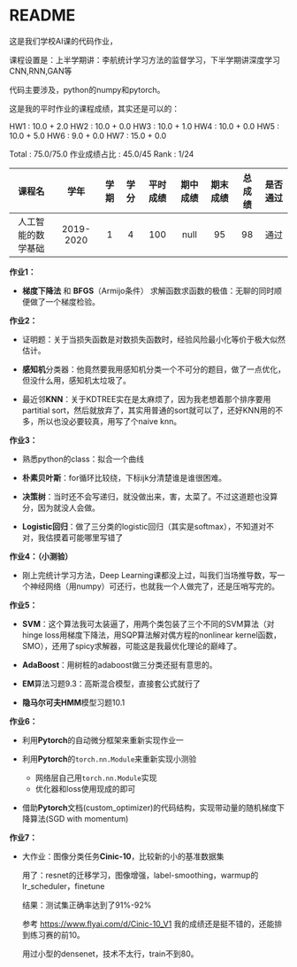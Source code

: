 # README

这是我们学校AI课的代码作业，

课程设置是：上半学期讲：李航统计学习方法的监督学习，下半学期讲深度学习CNN,RNN,GAN等

代码主要涉及，python的numpy和pytorch。

这是我的平时作业的课程成绩，其实还是可以的：

HW1  : 10.0 + 2.0 
HW2  : 10.0 + 0.0 
HW3  : 10.0 + 1.0 
HW4  : 10.0 + 0.0 
HW5  : 10.0 + 5.0 
HW6  : 9.0 + 0.0 
HW7  : 15.0 + 0.0 

Total : 75.0/75.0
作业成绩占比 : 45.0/45
Rank : 1/24

|       课程名       |   学年    | 学期 | 学分 | 平时成绩 | 期中成绩 | 期末成绩 | 总成绩 | 是否通过 |
| :----------------: | :-------: | :--: | :--: | :------: | :------: | :------: | :----: | :------: |
| 人工智能的数学基础 | 2019-2020 |  1   |  4   |   100    |   null   |    95    |   98   |   通过   |

**作业1：**

- **梯度下降法** 和 **BFGS**（Armijo条件） 求解函数求函数的极值：无聊的同时顺便做了一个梯度检验。

**作业2：**

- 证明题：关于当损失函数是对数损失函数时，经验风险最小化等价于极大似然估计。

- **感知机**分类器：他竟然要我用感知机分类一个不可分的题目，做了一点优化，但没什么用，感知机太垃圾了。

- 最近邻**KNN**：关于KDTREE实在是太麻烦了，因为我老想着那个排序要用partitial sort，然后就放弃了，其实用普通的sort就可以了，还好KNN用的不多，所以也没必要较真，用写了个naive knn。

**作业3：**

- 熟悉python的class：拟合一个曲线

- **朴素贝叶斯**：for循环比较绕，下标ijk分清楚谁是谁很困难。

- **决策树**：当时还不会写递归，就没做出来，害，太菜了。不过这道题也没算分，因为就没人会做。

- **Logistic回归**：做了三分类的logistic回归（其实是softmax），不知道对不对，我估摸着可能哪里写错了

**作业4：（小测验）**

- 刚上完统计学习方法，Deep Learning课都没上过，叫我们当场推导数，写一个神经网络（用numpy）可还行，也就我一个人做完了，还是压哨写完的。

**作业5：**

- **SVM**：这个算法我可太装逼了，用两个类包装了三个不同的SVM算法（对hinge loss用梯度下降法，用SQP算法解对偶方程的nonlinear kernel函数，SMO），还用了spicy求解器，可能这是我最优化理论的巅峰了。

- **AdaBoost**：用树桩的adaboost做三分类还挺有意思的。
- **EM**算法习题9.3：高斯混合模型，直接套公式就行了
- **隐马尔可夫HMM**模型习题10.1

**作业6：**

- 利用**Pytorch**的自动微分框架来重新实现作业一

- 利用**Pytorch**的`torch.nn.Module`来重新实现小测验
  - 网络层自己用`torch.nn.Module`实现
  - 优化器和loss使用现成的即可

- 借助**Pytorch**文档(custom_optimizer)的代码结构，实现带动量的随机梯度下降算法(SGD with momentum)

**作业7：**

- 大作业：图像分类任务**Cinic-10**，比较新的小的基准数据集 

  用了：resnet的迁移学习，图像增强，label-smoothing，warmup的lr_scheduler，finetune

  结果：测试集正确率达到了91%-92%
  
  参考 https://www.flyai.com/d/Cinic-10_V1 我的成绩还是挺不错的，还能排到练习赛的前10。
  
  用过小型的densenet，技术不太行，train不到80。